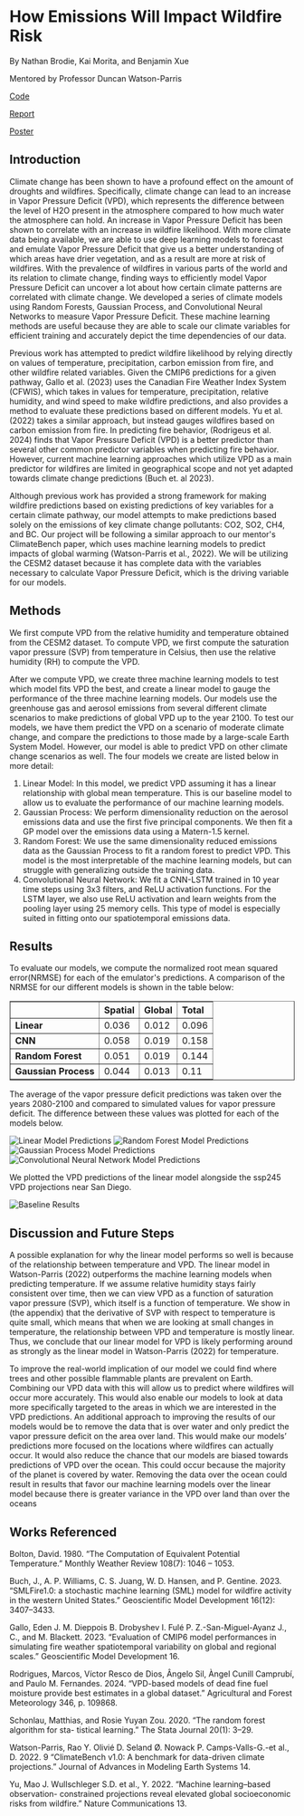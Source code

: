 # How Emissions Will Impact Wildfire Risk
By Nathan Brodie, Kai Morita, and Benjamin Xue

Mentored by Professor Duncan Watson-Parris

[Code](https://github.com/njbrodie/DSC180B-B03)

[Report](src/report.pdf)

[Poster](DSC_180B_Poster-3.pdf)

## Introduction

  Climate change has been shown to have a profound effect on the amount of droughts and wildfires. Specifically, climate change can lead to an increase in Vapor Pressure Deficit (VPD), which represents the difference between the level of H2O present in the atmosphere compared to how much water the atmosphere can hold. An increase in Vapor Pressure Deficit has been shown to correlate with an increase in wildfire likelihood. With more climate data being available, we are able to use deep learning models to forecast and emulate Vapor Pressure Deficit that give us a better understanding of which areas have drier vegetation, and as a result are more at risk of wildfires. With the prevalence of wildfires in various parts of the world and its relation to climate change, finding ways to efficiently model Vapor Pressure Deficit can uncover a lot about how certain climate patterns are correlated with climate change. We developed a series of climate models using Random Forests, Gaussian Process, and Convolutional Neural Networks to measure Vapor Pressure Deficit. These machine learning methods are useful because they are able to scale our climate variables for efficient training and accurately depict the time dependencies of our data.
  
  Previous work has attempted to predict wildfire likelihood by relying directly on values of temperature, precipitation, carbon emission from fire, and other wildfire related variables. Given the CMIP6 predictions for a given pathway, Gallo et al. (2023) uses the Canadian Fire Weather Index System (CFWIS), which takes in values for temperature, precipitation, relative humidity, and wind speed to make wildfire predictions, and also provides a method to evaluate these predictions based on different models. Yu et al. (2022) takes a similar approach, but instead gauges wildfires based on carbon emission from fire. In predicting fire behavior, (Rodrigeus et al. 2024) finds that Vapor Pressure Deficit (VPD) is a better predictor than several other common predictor variables when predicting fire behavior. However, current machine learning approaches which utilize VPD as a main predictor for wildfires are limited in geographical scope and not yet adapted towards climate change predictions (Buch et. al 2023).
  
  Although previous work has provided a strong framework for making wildfire predictions based on existing predictions of key variables for a certain climate pathway, our model attempts to make predictions based solely on the emissions of key climate change pollutants: CO2, SO2, CH4, and BC. Our project will be following a similar approach to our mentor's ClimateBench paper, which uses machine learning models to predict impacts of global warming (Watson-Parris et al., 2022). We will be utilizing the CESM2 dataset because it has complete data with the variables necessary to calculate Vapor Pressure Deficit, which is the driving variable for our models.


## Methods
We first compute VPD from the relative humidity and temperature obtained from the CESM2 dataset. To compute VPD, we first compute the saturation vapor pressure (SVP) from temperature in Celsius, then use the relative humidity (RH) to compute the VPD. 

After we compute VPD, we create three machine learning models to test which model fits VPD the best, and create a linear model to gauge the performance of the three machine learning models. Our models use the greenhouse gas and aerosol emissions from several different climate scenarios to make predictions of global VPD up to the year 2100. To test our models, we have them predict the VPD on a scenario of moderate climate change, and compare the predictions to those made by a large-scale Earth System Model. However, our model is able to predict VPD on other climate change scenarios as well. The four models we create are listed below in more detail:
1. Linear Model: In this model, we predict VPD assuming it has a linear relationship with global mean temperature. This is our baseline model to allow us to evaluate the performance of our machine learning models.
2. Gaussian Process: We perform dimensionality reduction on the aerosol emissions data and use the first five principal components. We then fit a GP model over the emissions data using a Matern-1.5 kernel.
3. Random Forest: We use the same dimensionality reduced emissions data as the Gaussian Process to fit a random forest to predict VPD. This model is the most interpretable of the machine learning models, but can struggle with generalizing outside the training data.
4. Convolutional Neural Network: We fit a CNN-LSTM trained in 10 year time steps using 3x3 filters, and ReLU activation functions. For the LSTM layer, we also use ReLU activation and learn weights from the pooling layer using 25 memory cells. This type of model is especially suited in fitting onto our spatiotemporal emissions data.

## Results

To evaluate our models, we compute the normalized root mean squared error(NRMSE) for each of the emulator's predictions. A comparison of the NRMSE for our different models is shown in the table below:

<table border="1" class="dataframe">
  <thead>
    <tr style="text-align: left;">
      <th></th>
      <th>Spatial</th>
      <th>Global</th>
      <th>Total</th>
    </tr>
  </thead>
  <tbody>
    <tr>
      <td><strong>Linear</strong></td>
      <td>0.036</td>
      <td>0.012</td>
      <td>0.096</td>
    </tr>
    <tr>
      <td><strong>CNN</strong></td>
      <td>0.058</td>
      <td>0.019</td>
      <td>0.158</td>
    </tr>
    <tr>
      <td><strong>Random Forest</strong></td>
      <td>0.051</td>
      <td>0.019</td>
      <td>0.144</td>
    </tr>
    <tr>
      <td><strong>Gaussian Process</strong></td>
      <td>0.044</td>
      <td>0.013</td>
      <td>0.11</td>
    </tr>
  </tbody>
</table>

The average of the vapor pressure deficit predictions was taken over the years 2080-2100 and compared to simulated values for vapor pressure deficit. The difference between these values was plotted for each of the models below.

<img alt="Linear Model Predictions" src="figures/Linear-1.png">
<img alt="Random Forest Model Predictions" src="figures/Random_Forest-1.png">
<img alt="Gaussian Process Model Predictions" src="figures/gpDiff-1.png">
<img alt="Convolutional Neural Network Model Predictions" src="figures/CNN_diff-1.png">

We plotted the VPD predictions of the linear model alongside the ssp245 VPD projections near San Diego.

<img alt="Baseline Results" src="figures/linear_results.png">


## Discussion and Future Steps
A possible explanation for why the linear model performs so well is because of the relationship between temperature and VPD. The linear model in Watson-Parris (2022) outperforms the machine learning models when predicting temperature. If we assume relative humidity stays fairly consistent over time, then we can view VPD as a function of saturation vapor pressure (SVP), which itself is a function of temperature. We show in (the appendix) that the derivative of SVP with respect to temperature is quite small, which means that when we are looking at small changes in temperature, the relationship between VPD and temperature is mostly linear. Thus, we conclude that our linear model for VPD is likely performing around as strongly as the linear model in Watson-Parris (2022) for temperature.

To improve the real-world implication of our model we could find where trees and other possible flammable plants are prevalent on Earth. Combining our VPD data with this will allow us to predict where wildfires will occur more accurately. This would also enable our models to look at data more specifically targeted to the areas in which we are interested in the VPD predictions. An additional approach to improving the results of our models would be to remove the data that is over water and only predict the vapor pressure deficit on the area over land. This would make our models’ predictions more focused on the locations where wildfires can actually occur. It would also reduce the chance that our models are biased towards predictions of VPD over the ocean. This could occur because the majority of the planet is covered by water. Removing the data over the ocean could result in results that favor our machine learning models over the linear model because there is greater variance in the VPD over land than over the oceans

## Works Referenced
Bolton, David. 1980. “The Computation of Equivalent Potential Temperature.” Monthly
  Weather Review 108(7): 1046 – 1053.
  
Buch, J., A. P. Williams, C. S. Juang, W. D. Hansen, and P. Gentine. 2023. “SMLFire1.0:
  a stochastic machine learning (SML) model for wildfire activity in the western United
  States.” Geoscientific Model Development 16(12): 3407–3433.
  
Gallo, Eden J. M. Dieppois B. Drobyshev I. Fulé P. Z.-San-Miguel-Ayanz J., C., and
  M. Blackett. 2023. “Evaluation of CMIP6 model performances in simulating fire weather
  spatiotemporal variability on global and regional scales.” Geoscientific Model Development
  16.
  
Rodrigues, Marcos, Víctor Resco de Dios, Ângelo Sil, Àngel Cunill Camprubí, and
  Paulo M. Fernandes. 2024. “VPD-based models of dead fine fuel moisture provide best
  estimates in a global dataset.” Agricultural and Forest Meteorology 346, p. 109868.
  
Schonlau, Matthias, and Rosie Yuyan Zou. 2020. “The random forest algorithm for sta-
  tistical learning.” The Stata Journal 20(1): 3–29.
  
Watson-Parris, Rao Y. Olivié D. Seland Ø. Nowack P. Camps-Valls-G.-et al., D. 2022.
  9 “ClimateBench v1.0: A benchmark for data-driven climate projections.” Journal of Advances 
  in Modeling Earth Systems 14.
  
Yu, Mao J. Wullschleger S.D. et al., Y. 2022. “Machine learning–based observation-
  constrained projections reveal elevated global socioeconomic risks from wildfire.” Nature
  Communications 13.
